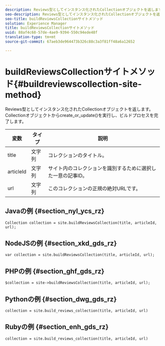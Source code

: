 ```yaml
---
description: Reviews型としてインスタンス化されたCollectionオブジェクトを返します。 Collectionオブジェクトからcreate_or_update()を実行し、ビルドプロセスを完了します。
seo-description: Reviews型としてインスタンス化されたCollectionオブジェクトを返します。 Collectionオブジェクトからcreate_or_update()を実行し、ビルドプロセスを完了します。
seo-title: buildReviewsCollectionサイトメソッド
solution: Experience Manager
title: buildReviewsCollectionサイトメソッド
uuid: 88af4c68-57de-4ae9-9394-550c94ede48f
translation-type: tm+mt
source-git-commit: 67aeb3de964473b326c88c3a3f81ff48a6a12652

---
```



# buildReviewsCollectionサイトメソッド{#buildreviewscollection-site-method}

Reviews型としてインスタンス化されたCollectionオブジェクトを返します。 Collectionオブジェクトからcreate_or_update()を実行し、ビルドプロセスを完了します。

| 変数 | タイプ | 説明 |
|--- |--- |--- |
| title | 文字列 | コレクションのタイトル。 |
| articleId | 文字列 | サイト内のコレクションを識別するために選択した一意の記事ID。 |
| url | 文字列 | このコレクションの正規の絶対URLです。 |


## Javaの例 {#section_nyl_ycs_rz}

```
Collection collection = site.buildReviewsCollection(title, articleId, url); 
```

## NodeJSの例 {#section_xkd_gds_rz}

```
var collection = site.buildReviewsCollection(title, articleId, url); 
```

## PHPの例 {#section_ghf_gds_rz}

```
$collection = site->buildReviewsCollection(title, articleId, url); 
```

## Pythonの例 {#section_dwg_gds_rz}

```
collection = site.build_reviews_collection(title, articleId, url) 
```

## Rubyの例 {#section_enh_gds_rz}

```
collection = site.build_reviews_collection(title, articleId, url) 
```

